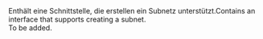<Namespace Name="Microsoft.Azure.Management.ResourceManager.Fluent.Core.HasSubnet.Definition">
  <Docs>
    <summary><span data-ttu-id="ec4ef-101">Enthält eine Schnittstelle, die erstellen ein Subnetz unterstützt.</span><span class="sxs-lookup"><span data-stu-id="ec4ef-101">Contains an interface that supports creating a subnet.</span></span></summary> 
    <remarks>To be added.</remarks>
  </Docs>
</Namespace>
